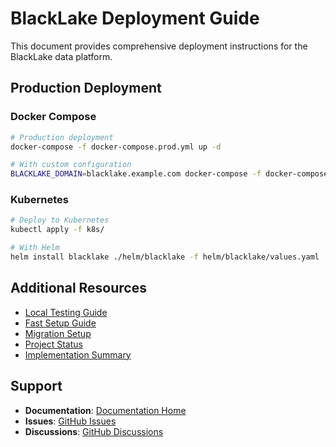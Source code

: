 # BlackLake Deployment Guide

This document provides comprehensive deployment instructions for the BlackLake data platform.

## Production Deployment

### Docker Compose

```bash
# Production deployment
docker-compose -f docker-compose.prod.yml up -d

# With custom configuration
BLACKLAKE_DOMAIN=blacklake.example.com docker-compose -f docker-compose.prod.yml up -d
```

### Kubernetes

```bash
# Deploy to Kubernetes
kubectl apply -f k8s/

# With Helm
helm install blacklake ./helm/blacklake -f helm/blacklake/values.yaml
```

## Additional Resources

- [Local Testing Guide](local_testing.md)
- [Fast Setup Guide](FAST_SETUP.md)
- [Migration Setup](MIGRATION_SETUP.md)
- [Project Status](PROJECT_STATUS.md)
- [Implementation Summary](IMPLEMENTATION_SUMMARY.md)

## Support

- **Documentation**: [Documentation Home](index.md)
- **Issues**: [GitHub Issues](https://github.com/your-org/blacklake/issues)
- **Discussions**: [GitHub Discussions](https://github.com/your-org/blacklake/discussions)